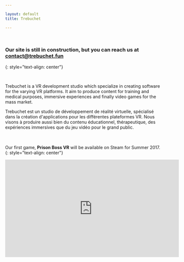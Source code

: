 ```yaml
---

layout: default 
title: Trebuchet

---
```


<br />

### Our site is still in construction, but you can reach us at **contact@trebuchet.fun**
{: style="text-align: center"}

<br />

Trebuchet is a VR development studio which specialize in creating software for the varying VR platforms. It aim to produce content for training and medical purposes, immersive experiences and finally video games for the mass market.

<div class="french">Trebuchet est un studio de développement de réalité virtuelle, spécialisé dans la création d'applications pour les différentes plateformes VR. Nous visons à produire aussi bien du contenu éducationnel, thérapeutique, des expériences immersives que du jeu vidéo pour le grand public.</div>



<br />
<br />

Our first game, **Prison Boss VR** will be available on Steam for Summer 2017.
{: style="text-align: center"}
<br />

<div class="video-container"><iframe width="560" height="315" src="https://www.youtube.com/embed/kq2H3kPmajk" frameborder="0" allowfullscreen></iframe>
</div>

